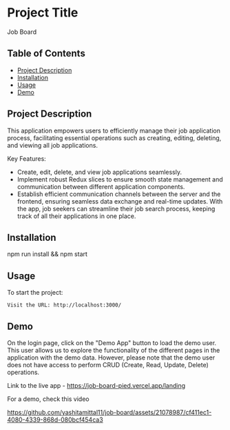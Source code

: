 # Project Title
Job Board

## Table of Contents
- [Project Description](#project-description)
- [Installation](#installation)
- [Usage](#usage)
- [Demo](#demo)

## Project Description
This application empowers users to efficiently manage their job application process, facilitating essential operations such as creating, editing, deleting, and viewing all job applications.

Key Features:

- Create, edit, delete, and view job applications seamlessly.
- Implement robust Redux slices to ensure smooth state management and communication between different application components.
- Establish efficient communication channels between the server and the frontend, ensuring seamless data exchange and real-time updates.
With the app, job seekers can streamline their job search process, keeping track of all their applications in one place. 

## Installation
npm run install && npm start

## Usage
To start the project:

```
Visit the URL: http://localhost:3000/
```

## Demo

On the login page, click on the "Demo App" button to load the demo user. This user allows us to explore the functionality of the different pages in the application with the demo data. However, please note that the demo user does not have access to perform CRUD (Create, Read, Update, Delete) operations.

Link to the live app - https://job-board-pied.vercel.app/landing

For a demo, check this video

https://github.com/yashitamittal11/job-board/assets/21078987/cf411ec1-4080-4339-868d-080bcf454ca3

